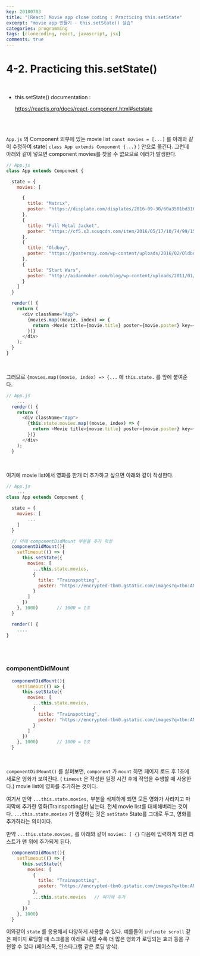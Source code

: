 ```yaml
---
key: 20180703
title: "[React] Movie app clone coding : Practicing this.setState"
excerpt: "movie app 만들기 - this.setState() 실습"
categories: programming
tags: [clonecoding, react, javascript, jsx]
comments: true
---
```




# 4-2. Practicing this.setState()

<br>

* this.setState() documentation :

  https://reactjs.org/docs/react-component.html#setstate

<br>

<br>

`App.js` 의 Component 외부에 있는 movie list `const movies = [...]` 를 아래와 같이 수정하여 state( `class App extends Component {...}` ) 안으로 옮긴다. 그런데 아래와 같이 넣으면 component movies를 찾을 수 없으므로 에러가 발생한다.

```javascript
// App.js
class App extends Component {

  state = {
    movies: [

      {
        title: "Matrix",
        poster: "https://displate.com/displates/2016-09-30/60a3501bd3167cf9330acef43ab51ab3.jpg?w=280&h=392"
      },
      {
        title: "Full Metal Jacket",
        poster: "https://cf5.s3.souqcdn.com/item/2016/05/17/10/74/99/15/item_XL_10749915_14378548.jpg"
      },
      {
        title: "Oldboy",
        poster: "https://posterspy.com/wp-content/uploads/2016/02/Oldboy-by-Clay-Disarray-oct.jpg"
      },
      {
        title: "Start Wars",
        poster: "http://aidanmoher.com/blog/wp-content/uploads/2011/01/Olly-Moss-Star-Wars.jpeg"
      }
    ]
  }

  render() {
    return (
      <div className="App">
        {movies.map((movie, index) => {
          return <Movie title={movie.title} poster={movie.poster} key={index} />
        })}
      </div>
    );
  }
}

```

<br>

그러므로 `{movies.map((movie, index) => {...` 에 `this.state.` 를 앞에 붙여준다.

```javascript
// App.js
    ...
  render() {
    return (
      <div className="App">
        {this.state.movies.map((movie, index) => {
          return <Movie title={movie.title} poster={movie.poster} key={index} />
        })}
      </div>
    );
  }
```

<br>

여기에 movie list에서 영화를 한개 더 추가하고 싶으면 아래와 같이 작성한다.

```javascript
// App.js
    ...
class App extends Component {

  state = {
    movies: [
        ...
    ]
  }

  // 아래 componentDidMount 부분을 추가 작성
  componentDidMount(){
    setTimeout(() => {
      this.setState({
        movies: [
          ...this.state.movies,
          {
            title: "Trainspotting",
            poster: "https://encrypted-tbn0.gstatic.com/images?q=tbn:ANd9GcTXZIzbi2UWobCwSZbNtYjdUNvyhhvTt4I9_-7Gf06ZXHdm0trT"
          }
        ]
      })
    }, 1000)       // 1000 = 1초
  }

  render() {
    ....
}
```

<br>

<br>

### componentDidMount

```javascript
  componentDidMount(){
    setTimeout(() => {
      this.setState({
        movies: [
          ...this.state.movies,
          {
            title: "Trainspotting",
            poster: "https://encrypted-tbn0.gstatic.com/images?q=tbn:ANd9GcTXZIzbi2UWobCwSZbNtYjdUNvyhhvTt4I9_-7Gf06ZXHdm0trT"
          }
        ]
      })
    }, 1000)       // 1000 = 1초
  }
```

<br>

`componentDidMount()` 를 살펴보면, `component` 가 `mount` 하면 페이지 로드 후 1초에 새로운 영화가 보여진다. ( `timeout` 은 작성한 일정 시간 후에 작업을 수행할 때 사용한다.) movie list에 영화를 추가하는 것이다. 

여기서 만약 `...this.state.movies,` 부분을 삭제하게 되면 모든 영화가 사라지고 마지막에 추가한 영화(Trainspotting)만 남는다. 전체 movie list를 대체해버리는 것이다. `...this.state.movies` 가 명령하는 것은 `setState` State를 그대로 두고, 영화를 추가하라는 의미이다.  

만약 `...this.state.movies,` 를 아래와 같이 `movies: [ {}` 다음에 입력하게 되면 리스트가 맨 위에 추가되게 된다.

```javascript
  componentDidMount(){
    setTimeout(() => {
      this.setState({
        movies: [
          {
            title: "Trainspotting",
            poster: "https://encrypted-tbn0.gstatic.com/images?q=tbn:ANd9GcTXZIzbi2UWobCwSZbNtYjdUNvyhhvTt4I9_-7Gf06ZXHdm0trT"
          },
          ...this.state.movies   // 여기에 추가
        ]
      })
    }, 1000)     
  }
```



이와같이 `state` 를 응용해서 다양하게 사용할 수 있다. 예를들어 `infinite scroll` 같은 페이지 로딩할 때 스크롤을 아래로 내릴 수록 더 많은 영화가 로딩되는 효과 등을 구현할 수 있다 (페이스푹, 인스타그램 같은 로딩 방식).

